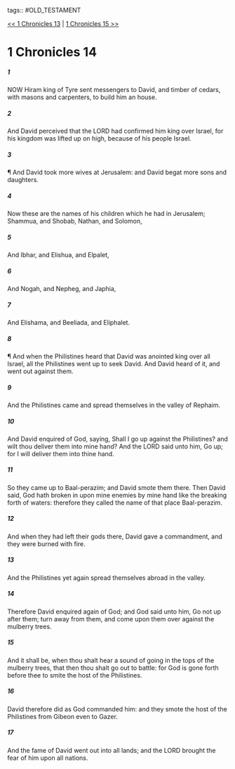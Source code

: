tags:: #OLD_TESTAMENT

[<< 1 Chronicles 13](OLD_TESTAMENT/13_1_Chronicles/1_Chronicles_13.md) | [1 Chronicles 15 >>](OLD_TESTAMENT/13_1_Chronicles/1_Chronicles_15.md)

# 1 Chronicles 14

##### 1

NOW Hiram king of Tyre sent messengers to David, and timber of cedars, with masons and carpenters, to build him an house.

##### 2

And David perceived that the LORD had confirmed him king over Israel, for his kingdom was lifted up on high, because of his people Israel.

##### 3

¶ And David took more wives at Jerusalem: and David begat more sons and daughters.

##### 4

Now these are the names of his children which he had in Jerusalem; Shammua, and Shobab, Nathan, and Solomon,

##### 5

And Ibhar, and Elishua, and Elpalet,

##### 6

And Nogah, and Nepheg, and Japhia,

##### 7

And Elishama, and Beeliada, and Eliphalet.

##### 8

¶ And when the Philistines heard that David was anointed king over all Israel, all the Philistines went up to seek David. And David heard of it, and went out against them.

##### 9

And the Philistines came and spread themselves in the valley of Rephaim.

##### 10

And David enquired of God, saying, Shall I go up against the Philistines? and wilt thou deliver them into mine hand? And the LORD said unto him, Go up; for I will deliver them into thine hand.

##### 11

So they came up to Baal-perazim; and David smote them there. Then David said, God hath broken in upon mine enemies by mine hand like the breaking forth of waters: therefore they called the name of that place Baal-perazim.

##### 12

And when they had left their gods there, David gave a commandment, and they were burned with fire.

##### 13

And the Philistines yet again spread themselves abroad in the valley.

##### 14

Therefore David enquired again of God; and God said unto him, Go not up after them; turn away from them, and come upon them over against the mulberry trees.

##### 15

And it shall be, when thou shalt hear a sound of going in the tops of the mulberry trees, that then thou shalt go out to battle: for God is gone forth before thee to smite the host of the Philistines.

##### 16

David therefore did as God commanded him: and they smote the host of the Philistines from Gibeon even to Gazer.

##### 17

And the fame of David went out into all lands; and the LORD brought the fear of him upon all nations.
